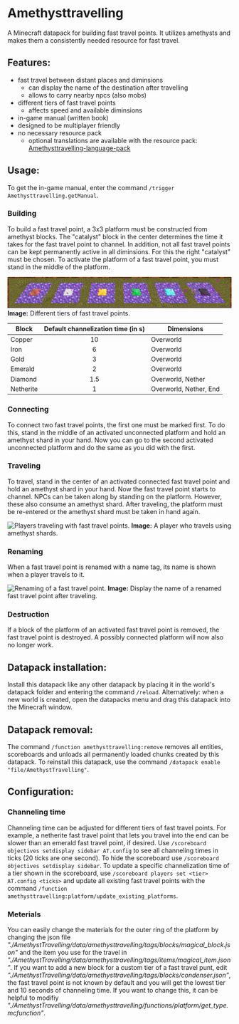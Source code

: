 # Amethysttravelling
A Minecraft datapack for building fast travel points.
It utilizes amethysts and makes them a consistently needed resource for fast travel.

## Features:
- fast travel between distant places and diminsions
  - can display the name of the destination after travelling
  - allows to carry nearby npcs (also mobs)
- different tiers of fast travel points
  - affects speed and available diminsions
- in-game manual (written book)
- designed to be multiplayer friendly
- no necessary resource pack
  - optional translations are available with the resource pack: [Amethysttravelling-language-pack](https://github.com/Pretorer/Amethysttravelling-language-pack)

## Usage:
To get the in-game manual, enter the command `/trigger Amethysttravelling.getManual`.

### Building
To build a fast travel point, a 3x3 platform must be constructed from amethyst blocks. 
The "catalyst" block in the center determines the time it takes for the fast travel point to channel. 
In addition, not all fast travel points can be kept permanently active in all diminsions. 
For this the right "catalyst" must be chosen. 
To activate the platform of a fast travel point, you must stand in the middle of the platform.

![Different 3x3 platforms out of amethyst blocks with different blocks in the center.](./img/tiers.png)
**Image:** Different tiers of fast travel points.

Block     | Default channelization time  (in s)| Dimensions
----------|:----------------------------------:|-----------
Copper    | 10                                 | Overworld
Iron      | 6                                  | Overworld
Gold      | 3                                  | Overworld
Emerald   | 2                                  | Overworld
Diamond   | 1.5                                | Overworld, Nether
Netherite | 1                                  | Overworld, Nether, End

### Connecting
To connect two fast travel points, the first one must be marked first. To do this, stand in the middle of an activated unconnected platform and hold an amethyst shard in your hand. Now you can go to the second activated unconnected platform and do the same as you did with the first.

### Traveling
To travel, stand in the center of an activated connected fast travel point and hold an amethyst shard in your hand. Now the fast travel point starts to channel.
NPCs can be taken along by standing on the platform. However, these also consume an amethyst shard.
After traveling, the platform must be re-entered or the amethyst shard must be taken in hand again.

![Players traveling with fast travel points.](./img/traveling.gif)
**Image:** A player who travels using amethyst shards.

### Renaming 
When a fast travel point is renamed with a name tag, its name is shown when a player travels to it.

![Renaming of a fast travel point.](./img/renaming.gif)
**Image:** Display the name of a renamed fast travel point after traveling.

### Destruction
If a block of the platform of an activated fast travel point is removed, the fast travel point is destroyed. 
A possibly connected platform will now also no longer work.

## Datapack installation:
Install this datapack like any other datapack by placing it in the world's datapack folder and entering the command `/reload`.
Alternatively: when a new world is created, open the datapacks menu and drag this datapack into the Minecraft window.

## Datapack removal:
The command `/function amethysttravelling:remove` removes all entities, scoreboards and unloads all permanently loaded chunks created by this datapack.
To reinstall this datapack, use the command `/datapack enable "file/AmethystTravelling"`.

## Configuration:

### Channeling time
Channeling time can be adjusted for different tiers of fast travel points.
For example, a netherite fast travel point that lets you travel into the end can be slower than an emerald fast travel point, if desired.
Use `/scoreboard objectives setdisplay sidebar AT.config` to see all channeling times in ticks (20 ticks are one second). To hide the scoreboard use `/scoreboard objectives setdisplay sidebar`.
To update a specific channelization time of a tier shown in the scoreboard, use `/scoreboard players set <tier> AT.config <ticks>` and update all existing fast travel points with the command `/function amethysttravelling:platform/update_existing_platforms`.

### Meterials
You can easily change the materials for the outer ring of the platform by changing the json file *"./AmethystTravelling/data/amethysttravelling/tags/blocks/magical_block.json"* and the item you use for the travel in *"./AmethystTravelling/data/amethysttravelling/tags/items/magical_item.json"*. 
If you want to add a new block for a custom tier of a fast travel punt, edit *"./AmethystTravelling/data/amethysttravelling/tags/blocks/condenser.json"*, the fast travel point is not known by default and you will get the lowest tier and 10 seconds of channeling time.
If you want to change this, it can be helpful to modifiy *"./AmethystTravelling/data/amethysttravelling/functions/platform/get_type.mcfunction"*.
